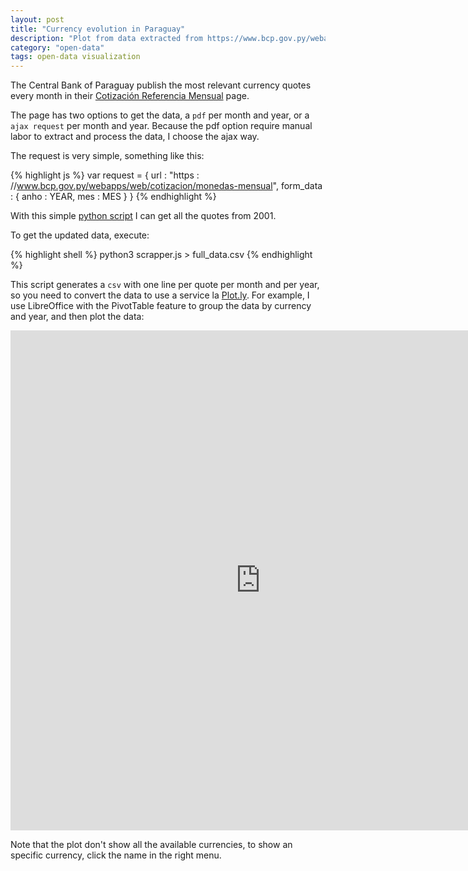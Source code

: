```yaml
---
layout: post
title: "Currency evolution in Paraguay"
description: "Plot from data extracted from https://www.bcp.gov.py/webapps/web/cotizacion/monedas-mensual"
category: "open-data"
tags: open-data visualization
---
```

The Central Bank of Paraguay publish the most relevant currency quotes every
month in their [Cotización Referencia Mensual][central-bank] page.

The page has two options to get the data, a `pdf` per month and year, or a `ajax
request` per month and year. Because the pdf option require manual labor to
extract and process the data, I choose the ajax way.

The request is very simple, something like this:


{% highlight js %}
var request = {
  url       : "https : //www.bcp.gov.py/webapps/web/cotizacion/monedas-mensual",
  form_data : {
    anho : YEAR,
    mes  : MES
  }
}
{% endhighlight %}

With this simple [python script][gist-scrapper] I can get all the quotes from
2001. 

To get the updated data, execute:

{% highlight shell %}
python3 scrapper.js > full_data.csv
{% endhighlight %}

This script generates a `csv` with one line per quote per month and per year, so
you need to convert the data to use a service la [Plot.ly][plot-ly]. For
example, I use LibreOffice with the PivotTable feature to group the data by
currency and year, and then plot the data:

<iframe width="800" height="800" frameborder="0" scrolling="yes"
src="https://plot.ly/~avolpe/23.embed"></iframe>

Note that the plot don't show all the available currencies, to show an specific
currency, click the name in the right menu.

[central-bank]: https://www.bcp.gov.py/webapps/web/cotizacion/monedas-mensual
[gist-scrapper]: https://gist.github.com/aVolpe/8d2b4ffd29d990105ec5
[plot-ly]: http://plot.ly/~avolpe
